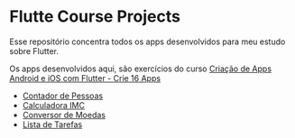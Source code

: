 # Flutte Course Projects

Esse repositório concentra todos os apps desenvolvidos para meu estudo sobre Flutter.

Os apps desenvolvidos aqui, são exercícios do curso [Criação de Apps Android e iOS com Flutter - Crie 16 Apps](https://www.udemy.com/course/curso-completo-flutter-app-android-ios/)

- [Contador de Pessoas](./contador_de_pessoas)
- [Calculadora IMC](./calculadora_imc)
- [Conversor de Moedas](./conversor_moeda)
- [Lista de Tarefas](./lista_tarefas)
